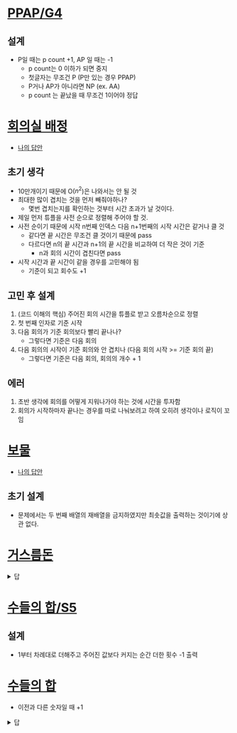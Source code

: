 # [PPAP/G4](https://www.acmicpc.net/problem/16120)

## 설계
- P일 때는 p count +1, AP 일 때는 -1
    - p count는 0 이하가 되면 중지
    - 첫글자는 무조건 P (P만 있는 경우 PPAP)
    - P거나 AP가 아니라면 NP (ex. AA)
    - p count 는 끝났을 때 무조건 1이어야 정답


# [회의실 배정](https://www.acmicpc.net/problem/1931)

- [나의 답안](https://github.com/KimGyeongMin-KR/algoritm/blob/main/baekjoon/greedy/S1-1931.py)


## 초기 생각
- 10만개이기 때문에 O($n^2$)은 나와서는 안 될 것
- 최대한 많이 겹치는 것을 먼저 빼줘야하나?
    - 몇번 겹치는지를 확인하는 것부터 시간 초과가 날 것이다.
- 제일 먼저 튜플을 사전 순으로 정렬해 주어야 할 것.
- 사전 순이기 때문에 시작 n번째 인덱스 다음 n+1번째의 시작 시간은 같거나 클 것
    - 같다면 끝 시간은 무조건 클 것이기 때문에 pass
    - 다르다면 n의 끝 시간과 n+1의 끝 시간을 비교하여 더 작은 것이 기준
        - n과 회의 시간이 겹친다면 pass
- 시작 시간과 끝 시간이 같을 경우를 고민해야 됨
    - 기준이 되고 회수도 +1

## 고민 후 설계
1. (코드 이해의 핵심) 주어진 회의 시간을 튜플로 받고 오름차순으로 정렬
2. 첫 번째 인자로 기준 시작
3. 다음 회의가 기준 회의보다 빨리 끝나나?
    - 그렇다면 기준은 다음 회의
4. 다음 회의의 시작이 기준 회의와 안 겹치나 (다음 회의 시작 >= 기준 회의 끝)
    - 그렇다면 기준은 다음 회의, 회의의 개수 + 1

## 에러
1. 초반 생각에 회의를 어떻게 지워나가야 하는 것에 시간을 투자함
2. 회의가 시작하마자 끝나는 경우를 따로 나눠보려고 하여 오히려 생각이나 로직이 꼬임


# [보물](https://www.acmicpc.net/problem/1026)
- [나의 답안](https://github.com/KimGyeongMin-KR/algoritm/blob/main/baekjoon/greedy/S4-1026.py)

## 초기 설계
- 문제에서는 두 번째 배열의 재배열을 금지하였지만 최솟값을 출력하는 것이기에 상관 없다.


# [거스름돈](https://www.acmicpc.net/problem/5585)


<details>
<summary>답</summary>

```python
n = 1000 - int(input())
cnt = 0
for x in [500, 100, 50, 10, 5, 1]:
    cnt += n // x
    n = n % x
print(cnt)
```
</details>



# [수들의 합/S5](https://www.acmicpc.net/problem/)

## 설계
- 1부터 차례대로 더해주고 주어진 값보다 커지는 순간 더한 횟수 -1 출력


# [수들의 합](https://www.acmicpc.net/problem/1439)
- 이전과 다른 숫자일 때 +1

<details>
<summary>답</summary>

```python
str_num = input()
idx_cnt = [0, 0, 1000000]
prev = 3
for num in str_num:
    num = int(num)
    if prev != num:
        idx_cnt[num] += 1
        prev = num
print(min(idx_cnt))
```
</details>
